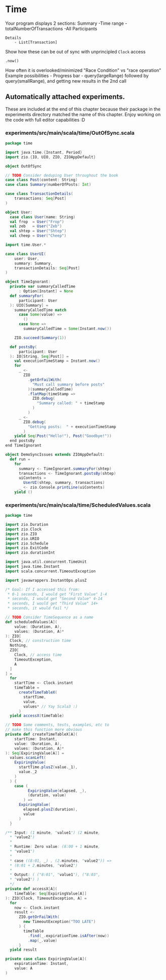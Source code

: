 # Time



Your program displays 2 sections:
    Summary
        -Time range
        -totalNumberOfTransactions 
        -All Participants

    Details
        - List[Transaction]
        
Show how these can be out of sync with unprincipled `Clock` access

`.now()`

How often it is overlooked/minimized
"Race Condition" vs "race operation"
Example possibilities
    - Progress bar
    - query(largeRange) followed by query(smallRange), and getting new results in the 2nd call

## Automatically attached experiments.
 These are included at the end of this
 chapter because their package in the
 experiments directory matched the name
 of this chapter. Enjoy working on the
 code with full editor capabilities :D

 

### experiments/src/main/scala/time/OutOfSync.scala
```scala
package time

import java.time.{Instant, Period}
import zio.{IO, UIO, ZIO, ZIOAppDefault}

object OutOfSync

// TODO Consider deduping User throughout the book
case class Post(content: String)
case class Summary(numberOfPosts: Int)

case class TransactionDetails(
    transactions: Seq[Post]
)

object User:
  case class User(name: String)
  val frop  = User("Frop")
  val zeb   = User("Zeb")
  val shtep = User("Shtep")
  val cheep = User("Cheep")

import time.User.*

case class UserUI(
    user: User,
    summary: Summary,
    transactionDetails: Seq[Post]
)

object TimeIgnorant:
  private var summaryCalledTime
      : Option[Instant] = None
  def summaryFor(
      participant: User
  ): UIO[Summary] =
    summaryCalledTime match
      case Some(value) =>
        ()
      case None =>
        summaryCalledTime = Some(Instant.now())

    ZIO.succeed(Summary(1))

  def postsBy(
      participant: User
  ): IO[String, Seq[Post]] =
    val executionTimeStamp = Instant.now()
    for
      _ <-
        ZIO
          .getOrFailWith(
            "Must call summary before posts"
          )(summaryCalledTime)
          .flatMap(timeStamp =>
            ZIO.debug(
              "Summary called: " + timeStamp
            )
          )
      _ <-
        ZIO.debug(
          "Getting posts:  " + executionTimeStamp
        )
    yield Seq(Post("Hello!"), Post("Goodbye!"))
  end postsBy
end TimeIgnorant

object DemoSyncIssues extends ZIOAppDefault:
  def run =
    for
      summary <- TimeIgnorant.summaryFor(shtep)
      transactions <- TimeIgnorant.postsBy(shtep)
      uiContents =
        UserUI(shtep, summary, transactions)
      _ <- zio.Console.printLine(uiContents)
    yield ()

```


### experiments/src/main/scala/time/ScheduledValues.scala
```scala
package time

import zio.Duration
import zio.Clock
import zio.ZIO
import zio.URIO
import zio.Schedule
import zio.ExitCode
import zio.durationInt

import java.util.concurrent.TimeUnit
import java.time.Instant
import scala.concurrent.TimeoutException

import javawrappers.InstantOps.plusZ

/* Goal: If I accessed this from:
 * 0-1 seconds, I would get "First Value" 1-4
 * seconds, I would get "Second Value" 4-14
 * seconds, I would get "Third Value" 14+
 * seconds, it would fail */

// TODO Consider TimeSequence as a name
def scheduledValues[A](
    value: (Duration, A),
    values: (Duration, A)*
): ZIO[
  Clock, // construction time
  Nothing,
  ZIO[
    Clock, // access time
    TimeoutException,
    A
  ]
] =
  for
    startTime <- Clock.instant
    timeTable =
      createTimeTableX(
        startTime,
        value,
        values* // Yay Scala3 :)
      )
  yield accessX(timeTable)

// TODO Some comments, tests, examples, etc to
// make this function more obvious
private def createTimeTableX[A](
    startTime: Instant,
    value: (Duration, A),
    values: (Duration, A)*
): Seq[ExpiringValue[A]] =
  values.scanLeft(
    ExpiringValue(
      startTime.plusZ(value._1),
      value._2
    )
  ) {
    case (
          ExpiringValue(elapsed, _),
          (duration, value)
        ) =>
      ExpiringValue(
        elapsed.plusZ(duration),
        value
      )
  }

/** Input: (1 minute, "value1") (2 minute,
  * "value2")
  *
  * Runtime: Zero value: (8:00 + 1 minute,
  * "value1")
  *
  * case ((8:01, _) , (2.minutes, "value2")) =>
  * (8:01 + 2.minutes, "value2")
  *
  * Output: ( ("8:01", "value1"), ("8:03",
  * "value2") )
  */
private def accessX[A](
    timeTable: Seq[ExpiringValue[A]]
): ZIO[Clock, TimeoutException, A] =
  for
    now <- Clock.instant
    result <-
      ZIO.getOrFailWith(
        new TimeoutException("TOO LATE")
      ) {
        timeTable
          .find(_.expirationTime.isAfter(now))
          .map(_.value)
      }
  yield result

private case class ExpiringValue[A](
    expirationTime: Instant,
    value: A
)

```

            